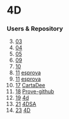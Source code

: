 # 4D

### Users & Repository 

03. [03](https://github.com/imlored) [](https://github.com/imlored/4D-BurdujaProve)
04. [04](https://github.com/coffeeilly) [](https://github.com/coffeeilly/4D-Prova)
05. [05](https://github.com/alfonsomela) [](https://github.com/alfonsomela/4D)
09. [09](https://github.com/irisgemi) [](https://github.com/irisgemi/4D_prova1)
10. [10](https://github.com/LlIris) [](https://github.com/LlIris/4D_10prova)
11. [11](https://github.com/vangoghdipinto) [esprova](https://github.com/vangoghdipinto/esprova)
13. [11](https://github.com/Geltrude9) [esprova](https://github.com/Geltrude9/4D)
17. [17](https://github.com/LastHub) [CartaDee](https://github.com/LastHub/CartaDee) 
18. [18](https://github.com/blackninja22) [Prove-github](https://github.com/blackninja22/Prove-github)
19. [19](https://github.com/mariano-scaldapiatti) [4d](https://github.com/mariano-scaldapiatti/4d)
21. [21](https://github.com/vidottoalessandro21) [4DSA](https://github.com/vidottoalessandro21/4DSA)
23. [23](https://github.com/manuelagnelli) [4D](https://github.com/manuelagnelli/4D)
